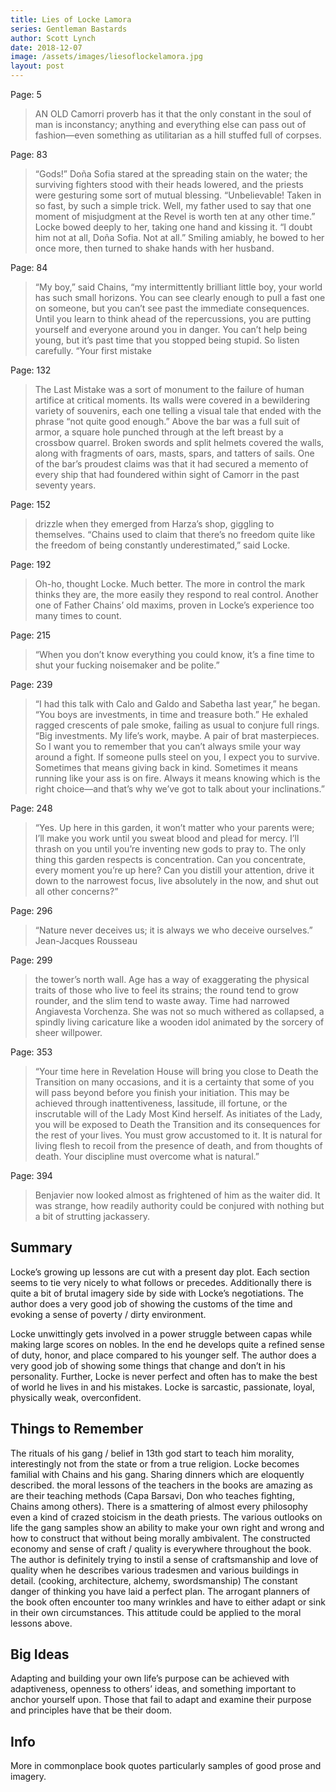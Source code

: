 ```yaml
---
title: Lies of Locke Lamora
series: Gentleman Bastards
author: Scott Lynch
date: 2018-12-07
image: /assets/images/liesoflockelamora.jpg
layout: post
---
```

Page: 5
> AN OLD Camorri proverb has it that the only constant in the soul of man is inconstancy; anything and everything else can pass out of fashion—even something as utilitarian as a hill stuffed full of corpses.
                

Page: 83
> “Gods!” Doña Sofia stared at the spreading stain on the water; the surviving fighters stood with their heads lowered, and the priests were gesturing some sort of mutual blessing. “Unbelievable! Taken in so fast, by such a simple trick. Well, my father used to say that one moment of misjudgment at the Revel is worth ten at any other time.” Locke bowed deeply to her, taking one hand and kissing it. “I doubt him not at all, Doña Sofia. Not at all.” Smiling amiably, he bowed to her once more, then turned to shake hands with her husband.
                

Page: 84
> “My boy,” said Chains, “my intermittently brilliant little boy, your world has such small horizons. You can see clearly enough to pull a fast one on someone, but you can’t see past the immediate consequences. Until you learn to think ahead of the repercussions, you are putting yourself and everyone around you in danger. You can’t help being young, but it’s past time that you stopped being stupid. So listen carefully. “Your first mistake
                

Page: 132
> The Last Mistake was a sort of monument to the failure of human artifice at critical moments. Its walls were covered in a bewildering variety of souvenirs, each one telling a visual tale that ended with the phrase “not quite good enough.” Above the bar was a full suit of armor, a square hole punched through at the left breast by a crossbow quarrel. Broken swords and split helmets covered the walls, along with fragments of oars, masts, spars, and tatters of sails. One of the bar’s proudest claims was that it had secured a memento of every ship that had foundered within sight of Camorr in the past seventy years.
                

Page: 152
> drizzle when they emerged from Harza’s shop, giggling to themselves. “Chains used to claim that there’s no freedom quite like the freedom of being constantly underestimated,” said Locke.
                

Page: 192
> Oh-ho, thought Locke. Much better. The more in control the mark thinks they are, the more easily they respond to real control. Another one of Father Chains’ old maxims, proven in Locke’s experience too many times to count.
                

Page: 215
> “When you don’t know everything you could know, it’s a fine time to shut your fucking noisemaker and be polite.”
                

Page: 239
> “I had this talk with Calo and Galdo and Sabetha last year,” he began. “You boys are investments, in time and treasure both.” He exhaled ragged crescents of pale smoke, failing as usual to conjure full rings. “Big investments. My life’s work, maybe. A pair of brat masterpieces. So I want you to remember that you can’t always smile your way around a fight. If someone pulls steel on you, I expect you to survive. Sometimes that means giving back in kind. Sometimes it means running like your ass is on fire. Always it means knowing which is the right choice—and that’s why we’ve got to talk about your inclinations.”
                

Page: 248
> “Yes. Up here in this garden, it won’t matter who your parents were; I’ll make you work until you sweat blood and plead for mercy. I’ll thrash on you until you’re inventing new gods to pray to. The only thing this garden respects is concentration. Can you concentrate, every moment you’re up here? Can you distill your attention, drive it down to the narrowest focus, live absolutely in the now, and shut out all other concerns?”
                

Page: 296
> “Nature never deceives us; it is always we who deceive ourselves.” Jean-Jacques Rousseau
                

Page: 299
> the tower’s north wall. Age has a way of exaggerating the physical traits of those who live to feel its strains; the round tend to grow rounder, and the slim tend to waste away. Time had narrowed Angiavesta Vorchenza. She was not so much withered as collapsed, a spindly living caricature like a wooden idol animated by the sorcery of sheer willpower.
                

Page: 353
> “Your time here in Revelation House will bring you close to Death the Transition on many occasions, and it is a certainty that some of you will pass beyond before you finish your initiation. This may be achieved through inattentiveness, lassitude, ill fortune, or the inscrutable will of the Lady Most Kind herself. As initiates of the Lady, you will be exposed to Death the Transition and its consequences for the rest of your lives. You must grow accustomed to it. It is natural for living flesh to recoil from the presence of death, and from thoughts of death. Your discipline must overcome what is natural.”
                

Page: 394
> Benjavier now looked almost as frightened of him as the waiter did. It was strange, how readily authority could be conjured with nothing but a bit of strutting jackassery.

## Summary
Locke’s growing up lessons are cut with a present day plot. Each section seems to tie very nicely to what follows or precedes. Additionally there is quite a bit of brutal imagery side by side with Locke’s negotiations. The author does a very good job of showing the customs of the time and evoking a sense of poverty / dirty environment.

Locke unwittingly gets involved in a power struggle between capas while making large scores on nobles. In the end he develops quite a refined sense of duty, honor, and place compared to his younger self. The author does a very good job of showing some things that change and don’t in his personality. Further, Locke is never perfect and often has to make the best of world he lives in and his mistakes. Locke is sarcastic, passionate, loyal, physically weak, overconfident.

## Things to Remember
The rituals of his gang / belief in 13th god start to teach him morality, interestingly not from the state or from a true religion.
Locke becomes familial with Chains and his gang. Sharing dinners which are eloquently described.
the moral lessons of the teachers in the books are amazing as are their teaching methods (Capa Barsavi, Don who teaches fighting, Chains among others). There is a smattering of almost every philosophy even a kind of crazed stoicism in the death priests. The various outlooks on life the gang samples show an ability to make your own right and wrong and how to construct that without being morally ambivalent.
The constructed economy and sense of craft / quality is everywhere throughout the book. The author is definitely trying to instil a sense of craftsmanship and love of quality when he describes various tradesmen and various buildings in detail. (cooking, architecture, alchemy, swordsmanship)
The constant danger of thinking you have laid a perfect plan. The arrogant planners of the book often encounter too many wrinkles and have to either adapt or sink in their own circumstances. This attitude could be applied to the moral lessons above.

## Big Ideas
Adapting and building your own life’s purpose can be achieved with adaptiveness, openness to others’ ideas, and something important to anchor yourself upon. Those that fail to adapt and examine their purpose and principles have that be their doom.

## Info
More in commonplace book quotes particularly samples of good prose and imagery.

